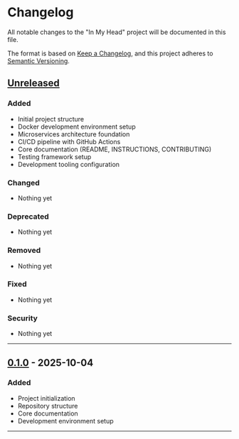 # Changelog

All notable changes to the "In My Head" project will be documented in this file.

The format is based on [Keep a Changelog](https://keepachangelog.com/en/1.0.0/),
and this project adheres to [Semantic Versioning](https://semver.org/spec/v2.0.0.html).

## [Unreleased]

### Added

- Initial project structure
- Docker development environment setup
- Microservices architecture foundation
- CI/CD pipeline with GitHub Actions
- Core documentation (README, INSTRUCTIONS, CONTRIBUTING)
- Testing framework setup
- Development tooling configuration

### Changed

- Nothing yet

### Deprecated

- Nothing yet

### Removed

- Nothing yet

### Fixed

- Nothing yet

### Security

- Nothing yet

---

## [0.1.0] - 2025-10-04

### Added

- Project initialization
- Repository structure
- Core documentation
- Development environment setup

---

[Unreleased]: https://github.com/[USERNAME]/in-my-head/compare/v0.1.0...HEAD
[0.1.0]: https://github.com/[USERNAME]/in-my-head/releases/tag/v0.1.0

